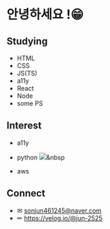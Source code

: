 # 안녕하세요 !😁
## Studying
- HTML
- CSS
- JS(TS)
- a11y
- React
- Node
- some PS

## Interest 
- a11y
- python <img src="https://img.shields.io/badge/Python-3766AB?style=flat-square&logo=Python&logoColor=white"/></a>&nbsp 

- aws

## Connect
- ✉ sonjun461245@naver.com
- ✏ https://velog.io/@jun-2525
